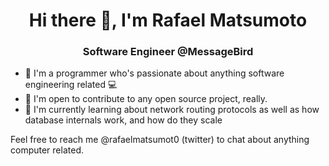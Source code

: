 <h1 align="center">Hi there 👋, I'm Rafael Matsumoto</h1>
<h3 align="center">Software Engineer @MessageBird</h3>

- 📄 I'm a programmer who's passionate about anything software engineering related 💻
- 🤝 I'm open to contribute to any open source project, really.
- 🌱 I'm currently learning about network routing protocols as well as how database internals work, and how do they scale

Feel free to reach me @rafaelmatsumot0 (twitter) to chat about anything computer related.
